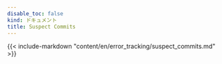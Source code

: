 ```yaml
---
disable_toc: false
kind: ドキュメント
title: Suspect Commits
---
```


{{< include-markdown "content/en/error_tracking/suspect_commits.md" >}}